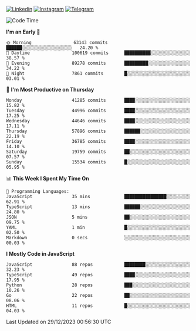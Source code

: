 [![Linkedin](https://img.shields.io/badge/-Archie-blue?style=flat-square&labelColor=gray&logo=Linkedin&logoColor=white&link=https://www.linkedin.com/in/archisdi)](https://www.linkedin.com/in/archisdi)
[![Instagram](https://img.shields.io/badge/-@archisdi-orange?style=flat-square&labelColor=gray&logo=Instagram&logoColor=white&link=https://www.instagram.com/archisdi)](https://www.instagram.com/archisdi)
[![Telegram](https://img.shields.io/badge/-aai-informational?style=flat-square&labelColor=gray&logo=telegram&logoColor=white&link=https://t.me/archisdi)](https://t.me/archisdi)

<!--START_SECTION:waka-->
![Code Time](http://img.shields.io/badge/Code%20Time-2%2C495%20hrs%2046%20mins-blue)

**I'm an Early 🐤** 

```text
🌞 Morning                63143 commits       ██████░░░░░░░░░░░░░░░░░░░   24.20 % 
🌆 Daytime                100619 commits      ██████████░░░░░░░░░░░░░░░   38.57 % 
🌃 Evening                89278 commits       █████████░░░░░░░░░░░░░░░░   34.22 % 
🌙 Night                  7861 commits        █░░░░░░░░░░░░░░░░░░░░░░░░   03.01 % 
```
📅 **I'm Most Productive on Thursday** 

```text
Monday                   41285 commits       ████░░░░░░░░░░░░░░░░░░░░░   15.82 % 
Tuesday                  44996 commits       ████░░░░░░░░░░░░░░░░░░░░░   17.25 % 
Wednesday                44646 commits       ████░░░░░░░░░░░░░░░░░░░░░   17.11 % 
Thursday                 57896 commits       ██████░░░░░░░░░░░░░░░░░░░   22.19 % 
Friday                   36785 commits       ████░░░░░░░░░░░░░░░░░░░░░   14.10 % 
Saturday                 19759 commits       ██░░░░░░░░░░░░░░░░░░░░░░░   07.57 % 
Sunday                   15534 commits       █░░░░░░░░░░░░░░░░░░░░░░░░   05.95 % 
```


📊 **This Week I Spent My Time On** 

```text
💬 Programming Languages: 
JavaScript               35 mins             ████████████████░░░░░░░░░   62.91 % 
TypeScript               13 mins             ██████░░░░░░░░░░░░░░░░░░░   24.80 % 
JSON                     5 mins              ██░░░░░░░░░░░░░░░░░░░░░░░   09.75 % 
YAML                     1 min               █░░░░░░░░░░░░░░░░░░░░░░░░   02.50 % 
Markdown                 0 secs              ░░░░░░░░░░░░░░░░░░░░░░░░░   00.03 % 
```

**I Mostly Code in JavaScript** 

```text
JavaScript               88 repos            ████████░░░░░░░░░░░░░░░░░   32.23 % 
TypeScript               49 repos            ████░░░░░░░░░░░░░░░░░░░░░   17.95 % 
Python                   28 repos            ███░░░░░░░░░░░░░░░░░░░░░░   10.26 % 
Go                       22 repos            ██░░░░░░░░░░░░░░░░░░░░░░░   08.06 % 
HTML                     11 repos            █░░░░░░░░░░░░░░░░░░░░░░░░   04.03 % 
```




 Last Updated on 29/12/2023 00:56:30 UTC
<!--END_SECTION:waka-->